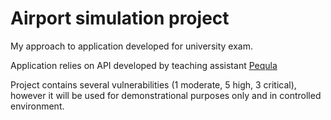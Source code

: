 # Airport simulation project

My approach to application developed for university exam.

Application relies on API developed by teaching assistant [Pequla](https://github.com/Pequla)

Project contains several vulnerabilities (1 moderate, 5 high, 3 critical), however it will be used for demonstrational purposes only and in controlled environment.
